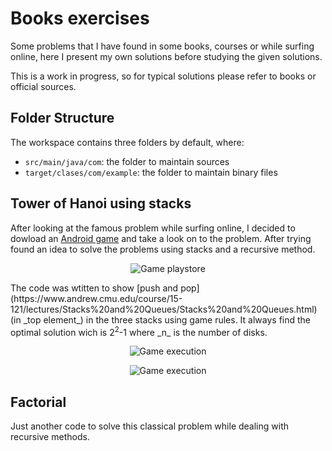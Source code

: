 # Books exercises
Some problems that I have found in some books, courses or while surfing online, here I present  my  own solutions before studying the given solutions. 

This is a work in  progress, so for typical solutions please refer to books or official sources.

## Folder Structure
The workspace contains three folders by default, where:

- `src/main/java/com`: the folder to maintain sources 
- `target/clases/com/example`: the folder to maintain binary files


## Tower of Hanoi using stacks
After looking at the famous problem while surfing online, I decided to dowload an [Android game](https://play.google.com/store/apps/details?id=johan.moller.towerofhanoi&hl=en&gl=US&pli=1) and take a look on to the problem. 
After trying found an idea to solve the problems using stacks and a recursive method.

<p align="center"> 
	<img alt="Game playstore" src="https://user-images.githubusercontent.com/22565959/216694618-9a8310dd-5805-4174-baf8-bacd1b537cfb.png">
</p>
The code was wtitten to show [push and pop](https://www.andrew.cmu.edu/course/15-121/lectures/Stacks%20and%20Queues/Stacks%20and%20Queues.html) (in _top element_) in the three stacks using game rules. It always find the optimal solution wich is 2<sup>2</sup>-1 where _n_ is the number of disks.

<p align="center"> 
	<img alt="Game execution" src="">
</p>
<p align="center"> 
	<img alt="Game execution" src="">
</p>

## Factorial 
Just another code to solve this classical problem while dealing with recursive methods.
